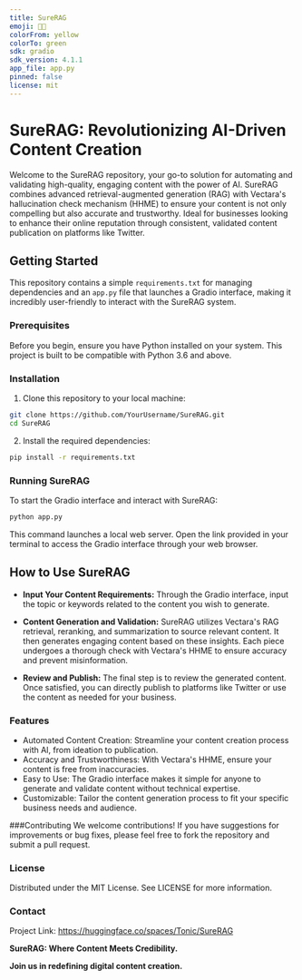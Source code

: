 ```yaml
---
title: SureRAG
emoji: 🔬😬
colorFrom: yellow
colorTo: green
sdk: gradio
sdk_version: 4.1.1
app_file: app.py
pinned: false
license: mit
---
```


# SureRAG: Revolutionizing AI-Driven Content Creation

Welcome to the SureRAG repository, your go-to solution for automating and validating high-quality, engaging content with the power of AI. SureRAG combines advanced retrieval-augmented generation (RAG) with Vectara's hallucination check mechanism (HHME) to ensure your content is not only compelling but also accurate and trustworthy. Ideal for businesses looking to enhance their online reputation through consistent, validated content publication on platforms like Twitter.

## Getting Started

This repository contains a simple `requirements.txt` for managing dependencies and an `app.py` file that launches a Gradio interface, making it incredibly user-friendly to interact with the SureRAG system.

### Prerequisites

Before you begin, ensure you have Python installed on your system. This project is built to be compatible with Python 3.6 and above.

### Installation

1. Clone this repository to your local machine:

```bash
git clone https://github.com/YourUsername/SureRAG.git
cd SureRAG
```

2. Install the required dependencies:
```bash
pip install -r requirements.txt
```

### Running SureRAG
To start the Gradio interface and interact with SureRAG:

```bash
python app.py
```

This command launches a local web server. Open the link provided in your terminal to access the Gradio interface through your web browser.

## How to Use SureRAG
- **Input Your Content Requirements:** Through the Gradio interface, input the topic or keywords related to the content you wish to generate.

- **Content Generation and Validation:** SureRAG utilizes Vectara's RAG retrieval, reranking, and summarization to source relevant content. It then generates engaging content based on these insights. Each piece undergoes a thorough check with Vectara's HHME to ensure accuracy and prevent misinformation.

- **Review and Publish:** The final step is to review the generated content. Once satisfied, you can directly publish to platforms like Twitter or use the content as needed for your business.

### Features
- Automated Content Creation: Streamline your content creation process with AI, from ideation to publication.
- Accuracy and Trustworthiness: With Vectara's HHME, ensure your content is free from inaccuracies.
- Easy to Use: The Gradio interface makes it simple for anyone to generate and validate content without technical expertise.
- Customizable: Tailor the content generation process to fit your specific business needs and audience.

###Contributing
We welcome contributions! If you have suggestions for improvements or bug fixes, please feel free to fork the repository and submit a pull request.

### License
Distributed under the MIT License. See LICENSE for more information.

### Contact
Project Link: https://huggingface.co/spaces/Tonic/SureRAG

**SureRAG: Where Content Meets Credibility.** 

**Join us in redefining digital content creation.**

